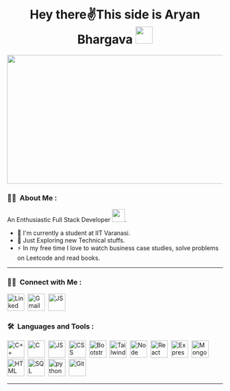 <h1 align="center">Hey there✌️This side is Aryan Bhargava <img src="https://media.giphy.com/media/hvRJCLFzcasrR4ia7z/giphy.gif" width="40"></h1>

<p align="center"><img src="https://media.giphy.com/media/dWesBcTLavkZuG35MI/giphy.gif" width="600" height="300"  /></p>

### :man_technologist: &nbsp;About Me :

 An Enthusiastic Full Stack Developer <img src="https://media.giphy.com/media/WUlplcMpOCEmTGBtBW/giphy.gif" width="30">.

- 🔭 I'm currently a student at IIT Varanasi.
- 🌱 Just Exploring new Technical stuffs.
- ⚡ In my free time I love to watch business case studies, solve problems on Leetcode and read books.
---
### :man_technologist: &nbsp;Connect with Me :
<p>
  <a href="https://www.linkedin.com/in/aryan-bhargava-2ab985233" target="_blank"><img src="https://cdn-icons-png.flaticon.com/128/3536/3536505.png" title="Linked In" alt="Linked In" width="40" height="40"/></a>&nbsp;
<a href="mailto:bhargavaaryan007@gmail.com"><img src="https://cdn-icons-png.flaticon.com/128/5968/5968534.png" title="Gmail" alt="Gmail" width="40" height="40"/></a>&nbsp;
<a href="https://leetcode.com/user3234Ni/"><img src="https://img.icons8.com/?size=80&id=wDGo581Ea5Nf&format=png" title="Javascript" alt="JS" width="40" height="40"/></a>&nbsp;
</p>


### 🛠 &nbsp;Languages and Tools :

<p>
<img src="https://cdn-icons-png.flaticon.com/128/6132/6132222.png" title="C++" alt="C++" width="40" height="40"/>&nbsp;
<img src="https://cdn-icons-png.flaticon.com/128/3600/3600912.png" title="C" alt="C" width="40" height="40"/>&nbsp;
<img src="https://cdn-icons-png.flaticon.com/128/721/721791.png" title="Javascript" alt="JS" width="40" height="40"/>&nbsp;
<img src="https://cdn-icons-png.flaticon.com/128/5968/5968242.png" title="CSS" alt="CSS" width="40" height="40"/>&nbsp;
<img src="https://cdn-icons-png.flaticon.com/128/5968/5968672.png" title="Bootstrap" alt="Bootstrap" width="40" height="40"/>&nbsp;
<img src="https://upload.wikimedia.org/wikipedia/commons/thumb/d/d5/Tailwind_CSS_Logo.svg/768px-Tailwind_CSS_Logo.svg.png?20230715030042" title="Tailwind" alt="Tailwind" width="40" height="40"/>&nbsp;
<img src="https://cdn-icons-png.flaticon.com/128/5968/5968322.png"  title="Node" alt="Node" width="40" height="40"/>&nbsp;
<img src="https://cdn-icons-png.flaticon.com/128/1260/1260667.png" title="React" alt="React" width="40" height="40"/>&nbsp;
<img src="https://www.vectorlogo.zone/logos/expressjs/expressjs-icon.svg" title="Express" alt="Express" width="40" height="40"/>&nbsp;
<img src="https://www.vectorlogo.zone/logos/mongodb/mongodb-icon.svg" title="MongoDb" alt="MongoDb" width="40" height="40"/>&nbsp;
<img src="https://cdn-icons-png.flaticon.com/128/1051/1051277.png" title="HTML"  alt="HTML" width="40" height="40"/>&nbsp;
<img src="https://cdn-icons-png.flaticon.com/128/4248/4248443.png" title="SQL"  alt="SQL" width="40" height="40"/>&nbsp;
<img src="https://cdn-icons-png.flaticon.com/128/919/919852.png" title="python" alt="python" width="40" height="40"/>&nbsp;
 <img src="https://cdn-icons-png.flaticon.com/128/4494/4494748.png" title="Git" **alt="Git" width="40" height="40"/>&nbsp;
</p>




---


